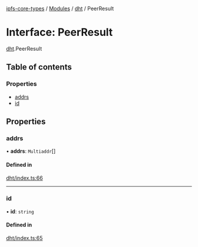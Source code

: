 [ipfs-core-types](../README.md) / [Modules](../modules.md) / [dht](../modules/dht.md) / PeerResult

# Interface: PeerResult

[dht](../modules/dht.md).PeerResult

## Table of contents

### Properties

- [addrs](dht.PeerResult.md#addrs)
- [id](dht.PeerResult.md#id)

## Properties

### addrs

• **addrs**: `Multiaddr`[]

#### Defined in

[dht/index.ts:66](https://github.com/ipfs/js-ipfs/blob/1655368d/packages/ipfs-core-types/src/dht/index.ts#L66)

___

### id

• **id**: `string`

#### Defined in

[dht/index.ts:65](https://github.com/ipfs/js-ipfs/blob/1655368d/packages/ipfs-core-types/src/dht/index.ts#L65)
